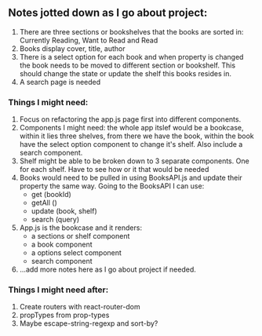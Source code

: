 ## Notes jotted down as I go about project:

1. There are three sections or bookshelves that the books are sorted in: Currently Reading, Want to Read and Read
2. Books display cover, title, author
3. There is a select option for each book and when property is changed the book needs to be moved to different section or bookshelf. This should change the state or update the shelf this books resides in.
4. A search page is needed

### Things I might need:

1. Focus on refactoring the app.js page first into different components.
2. Components I might need: the whole app itslef would be a bookcase, within it lies three shelves, from there we have the book, within the book have the select option component to change it's shelf. Also include a search component.
3. Shelf might be able to be broken down to 3 separate components. One for each shelf. Have to see how or it that would be needed
4. Books would need to be pulled in using BooksAPI.js and update their property the same way. Going to the BooksAPI I can use:
    - get (bookId)
    - getAll ()
    - update (book, shelf)
    - search (query)
5. App.js is the bookcase and it renders:
    - a sections or shelf component
    - a book component
    - a options select component
    - search component
6. ...add more notes here as I go about project if needed.

### Things I might need after:

1. Create routers with react-router-dom
2. propTypes from prop-types
3. Maybe escape-string-regexp and sort-by?
